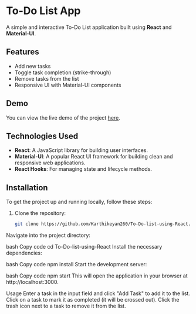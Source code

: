 # To-Do List App

A simple and interactive To-Do List application built using **React** and **Material-UI**.

## Features
- Add new tasks
- Toggle task completion (strike-through)
- Remove tasks from the list
- Responsive UI with Material-UI components

## Demo
You can view the live demo of the project [here](https://Karthikeyan260.github.io/To-Do-list-using-React).

## Technologies Used
- **React**: A JavaScript library for building user interfaces.
- **Material-UI**: A popular React UI framework for building clean and responsive web applications.
- **React Hooks**: For managing state and lifecycle methods.

## Installation

To get the project up and running locally, follow these steps:

1. Clone the repository:

   ```bash
   git clone https://github.com/Karthikeyan260/To-Do-list-using-React.git
Navigate into the project directory:

bash
Copy code
cd To-Do-list-using-React
Install the necessary dependencies:

bash
Copy code
npm install
Start the development server:

bash
Copy code
npm start
This will open the application in your browser at http://localhost:3000.

Usage
Enter a task in the input field and click "Add Task" to add it to the list.
Click on a task to mark it as completed (it will be crossed out).
Click the trash icon next to a task to remove it from the list.
